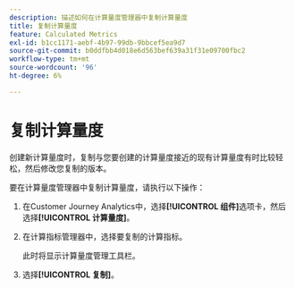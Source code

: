```yaml
---
description: 描述如何在计算量度管理器中复制计算量度
title: 复制计算量度
feature: Calculated Metrics
exl-id: b1cc1171-aebf-4b97-99db-9bbcef5ea9d7
source-git-commit: b0ddfbb4d018e6d563bef639a31f31e09700fbc2
workflow-type: tm+mt
source-wordcount: '96'
ht-degree: 6%

---
```


# 复制计算量度

创建新计算量度时，复制与您要创建的计算量度接近的现有计算量度有时比较轻松，然后修改您复制的版本。

要在计算量度管理器中复制计算量度，请执行以下操作：

1. 在Customer Journey Analytics中，选择&#x200B;**[!UICONTROL 组件]**&#x200B;选项卡，然后选择&#x200B;**[!UICONTROL 计算量度]**。

1. 在计算指标管理器中，选择要复制的计算指标。

   此时将显示计算量度管理工具栏。

1. 选择&#x200B;**[!UICONTROL 复制]**。
